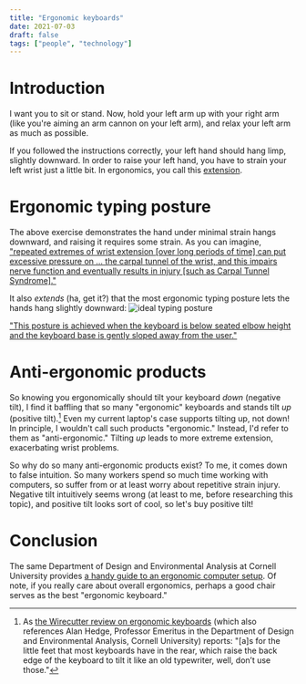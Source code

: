 ```yaml
---
title: "Ergonomic keyboards"
date: 2021-07-03
draft: false
tags: ["people", "technology"]
---
```

# Introduction
I want you to sit or stand. Now, hold your left arm up with your right arm (like you're aiming an arm cannon on your left arm), and relax your left arm as much as possible.

If you followed the instructions correctly, your left hand should hang limp, slightly downward. In order to raise your left hand, you have to strain your left wrist just a little bit. In ergonomics, you call this [extension](http://www.ergovancouver.net/wrist_movements.htm).
# Ergonomic typing posture
The above exercise demonstrates the hand under minimal strain hangs downward, and raising it requires some strain. As you can imagine, ["repeated extremes of wrist extension [over long periods of time] can put excessive pressure on ... the carpal tunnel of the wrist, and this impairs nerve function and eventually results in injury [such as Carpal Tunnel Syndrome]."](http://ergo.human.cornell.edu/hedge.html)

It also _extends_ (ha, get it?) that the most ergonomic typing posture lets the hands hang slightly downward:
![ideal typing posture](https://ergo.human.cornell.edu/AHTutorials/tutorialimages/idealtyping.jpeg)

["This posture is achieved when the keyboard is below seated elbow height and the keyboard base is gently sloped away from the user."](https://ergo.human.cornell.edu/AHTutorials/typingposture.html)
# Anti-ergonomic products
So knowing you ergonomically should tilt your keyboard _down_ (negative tilt), I find it baffling that so many "ergonomic" keyboards and stands tilt _up_ (positive tilt).[^1] Even my current laptop's case supports tilting up, not down! In principle, I wouldn't call such products "ergonomic." Instead, I'd refer to them as "anti-ergonomic." Tilting _up_ leads to more extreme extension, exacerbating wrist problems.
[^1]: As [the Wirecutter review on ergonomic keyboards](https://www.nytimes.com/wirecutter/reviews/comfortable-ergo-keyboard/) (which also references Alan Hedge, Professor Emeritus in the Department of Design and Environmental Analysis, Cornell University) reports: "[a]s for the little feet that most keyboards have in the rear, which raise the back edge of the keyboard to tilt it like an old typewriter, well, don’t use those."

So why do so many anti-ergonomic products exist? To me, it comes down to false intuition. So many workers spend so much time working with computers, so suffer from or at least worry about repetitive strain injury. Negative tilt intuitively seems wrong (at least to me, before researching this topic), and positive tilt looks sort of cool, so let's buy positive tilt!
# Conclusion
The same Department of Design and Environmental Analysis at Cornell University provides [a handy guide to an ergonomic computer setup](https://ergo.human.cornell.edu/ergoguide.html). Of note, if you really care about overall ergonomics, perhaps a good chair serves as the best "ergonomic keyboard." 
